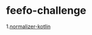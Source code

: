 # feefo-challenge

1.[normalizer-kotlin](https://github.com/lbarga/feefo-challenge/tree/master/normalizer-kotlin)
